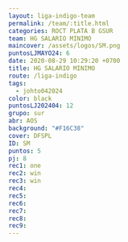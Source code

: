 ```yaml
---
layout: liga-indigo-team
permalink: /team/:title.html
categories: ROCT PLATA B GSUR
team: HG SALARIO MINIMO
maincover: /assets/logos/SM.png
puntosLJMAYO24: 6
date: 2020-08-29 10:29:20 +0700
title: HG SALARIO MINIMO
route: /liga-indigo
tags:
  - johto042024
color: black
puntosLJ202404: 12
grupo: sur
abr: AOS
background: "#F16C38"
cover: DFSPL
ID: SM
puntos: 5
pj: 8
rec1: one
rec2: win
rec3: win
rec4: 
rec5: 
rec6: 
rec7: 
rec8: 
rec9:
---
```

